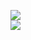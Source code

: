 [![](https://img.shields.io/badge/Made%20With-Github%20Spray-lightgrey.svg?style=for-the-badge&logo=github)](https://github.com/Annihil/github-spray#4029)  
[![](https://i.imgur.com/2DrTn0Z.gif)](https://github.com/Annihil/github-spray)